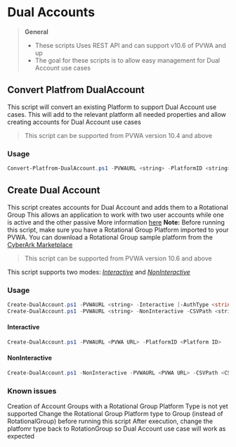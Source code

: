 # Dual Accounts

> **General**
> - These scripts Uses REST API and can support v10.6 of PVWA and up
> - The goal for these scripts is to allow easy management for Dual Account use cases

## Convert Platfrom DualAccount
This script will convert an existing Platform to support Dual Account use cases.
This will add to the relevant platform all needed properties and allow creating accounts for Dual Account use cases
> This script can be supported from PVWA version 10.4 and above

### Usage
```powershell
Convert-Platfrom-DualAccount.ps1 -PVWAURL <string> -PlatformID <string> [-AuthType <string>] [<CommonParameters>]
```

## Create Dual Account
This script creates accounts for Dual Account and adds them to a Rotational Group
This allows an application to work with two user accounts while one is active and the other passive
More information [here](https://docs.cyberark.com/Product-Doc/OnlineHelp/AAM-DAP/Latest/en/Content/CP%20and%20ASCP/cv_Managing-Dual-Accounts.htm?tocpath=Integrations%7CCyberArk%20Vault%20Synchronizer%7CAccounts%20and%20Safes%7CManage%20Dual%20Accounts%7C_____0#ManageDualAccounts##)
**Note:** Before running this script, make sure you have a Rotational Group Platform imported to your PVWA.
You can download a Rotational Group sample platform from the [CyberArk Marketplace](https://cyberark-customers.force.com/mplace/s/#a352J000000pm6xQAA-a392J000001h4XZQAY) 
> This script can be supported from PVWA version 10.6 and above

This script supports two modes: [*Interactive*](#interactive) and [*NonInteractive*](#noninteractive)

### Usage
```powershell
Create-DualAccount.ps1 -PVWAURL <string> -Interactive [-AuthType <string>] [-DisableSSLVerify] [<CommonParameters>]
Create-DualAccount.ps1 -PVWAURL <string> -NonInteractive -CSVPath <string> -AccountPlatformID <string> -GroupPlatformID <string> -AccountSafeName <string> [-AuthType <string>] [-DisableSSLVerify] [<CommonParameters>]
```

#### Interactive
```powershell
Create-DualAccount.ps1 -PVWAURL <PVWA URL> -PlatformID <Platform ID>
```

#### NonInteractive
```powershell
Create-DualAccount.ps1 -NonInteractive -PVWAURL <PVWA URL> -CSVPath <CSV containing account details> -AccountPlatformID <Dual Account Platform ID> -GroupPlatformID <Rotational Group Platform ID> -AccountSafeName <Safe Name>
```

### Known issues
Creation of Account Groups with a Rotational Group Platform Type is not yet supported
Change the Rotational Group Platform type to Group (instead of RotationalGroup) before running this script
After execution, change the platfomr type back to RotationGroup so Dual Account use case will work as expected